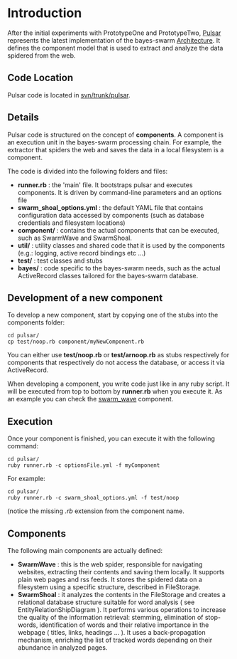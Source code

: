 # Introduction #

After the initial experiments with PrototypeOne and PrototypeTwo, [Pulsar](Pulsar.md) represents the latest implementation of the bayes-swarm [Architecture](Architecture.md). It defines the component model that is used to extract and analyze the data spidered from the web.

## Code Location ##

Pulsar code is located in [svn/trunk/pulsar](http://code.google.com/p/bayes-swarm/source/browse/#svn/trunk/pulsar).

## Details ##

Pulsar code is structured on the concept of **components**. A component is an execution unit in the bayes-swarm processing chain. For example, the extractor that spiders the web and saves the data in a local filesystem is a component.

The code is divided into the following folders and files:

  * **runner.rb** : the 'main' file. It bootstraps pulsar and executes components. It is driven by command-line parameters and an options file
  * **swarm\_shoal\_options.yml** : the default YAML file that contains configuration data accessed by components (such as database credentials and filesystem locations)
  * **component/** : contains the actual components that can be executed, such as SwarmWave and SwarmShoal.
  * **util/** : utility classes and shared code that it is used by the components (e.g.: logging, active record bindings etc ...)
  * **test/** : test classes and stubs
  * **bayes/** : code specific to the bayes-swarm needs, such as the actual ActiveRecord classes tailored for the bayes-swarm database.

## Development of a new component ##

To develop a new component, start by copying one of the stubs into the components folder:
```
cd pulsar/
cp test/noop.rb component/myNewComponent.rb
```

You can either use **test/noop.rb** or **test/arnoop.rb** as stubs respectively for components that respectively do not access the database, or access it via ActiveRecord.

When developing a component, you write code just like in any ruby script. It will be executed from top to bottom by **runner.rb** when you execute it. As an example you can check the [swarm\_wave](http://code.google.com/p/bayes-swarm/source/browse/trunk/pulsar/component/swarm_wave.rb) component.

## Execution ##

Once your component is finished, you can execute it with the following command:
```
cd pulsar/
ruby runner.rb -c optionsFile.yml -f myComponent
```

For example:
```
cd pulsar/
ruby runner.rb -c swarm_shoal_options.yml -f test/noop
```

(notice the missing _.rb_ extension from the component name.

## Components ##

The following main components are actually defined:
  * **SwarmWave** : this is the web spider, responsible for navigating websites, extracting their contents and saving them locally. It supports plain web pages and rss feeds. It stores the spidered data on a filesystem using a specific structure, described in FileStorage.
  * **SwarmShoal** : it analyzes the contents in the FileStorage and creates a relational database structure suitable for word analysis ( see EntityRelationShipDiagram ). It performs various operations to increase the quality of the information retrieval: stemming, elimination of stop-words, identification of words and their relative importance in the  webpage ( titles, links, headings ... ). It uses a back-propagation mechanism, enriching the list of tracked words depending on their abundance in analyzed pages.